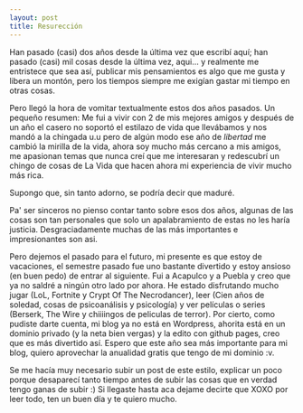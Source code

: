 ```yaml
---
layout: post
title: Resurección
---
```


Han pasado (casi) dos años desde la última vez que escribí aquí; han pasado (casi)
mil cosas desde la última vez, aqui... y realmente me entristece que sea así, publicar mis pensamientos
es algo que me gusta y libera un montón, pero los tiempos siempre me exigían gastar mi tiempo
en otras cosas.

Pero llegó la hora de vomitar textualmente estos dos años pasados.
Un pequeño resumen: Me fui a vivir con 2 de mis mejores amigos y después de un año el casero
no soportó el estilazo de vida que llevábamos y nos mandó a la chingada u.u pero de algún modo
ese año de _libertad_ me cambió la mirilla de la vida, ahora soy mucho más cercano a mis amigos,
me apasionan temas que nunca creí que me interesaran y redescubrí un chingo de cosas de La Vida que
hacen ahora mi experiencia de vivir mucho más rica.

Supongo que, sin tanto adorno, se podría decir que maduré.

Pa' ser sinceros no pienso contar tanto sobre esos dos años, algunas de las cosas son tan personales que
solo un apalabramiento de estas no les haría justicia. Desgraciadamente muchas de las más importantes e
impresionantes son asi.

Pero dejemos el pasado para el futuro, mi presente es que estoy de vacaciones, el semestre
pasado fue uno bastante divertido y estoy ansioso (en buen pedo) de entrar al siguiente. Fui a Acapulco
y a Puebla y creo que ya no saldré a ningún otro lado por ahora. He estado disfrutando mucho jugar (LoL, Fortnite
y Crypt Of The Necrodancer), leer (Cien años de soledad, cosas de psicoanálisis y psicología) y ver películas
o series (Berserk, The Wire y chiiiingos de peliculas de terror).
Por cierto, como pudiste darte cuenta, mi blog ya no está en Wordpress, ahorita está en un dominio privado
(y la neta bien vergas) y la edito con github pages, creo que es más divertido así. Espero que este año
sea más importante para mi blog, quiero aprovechar la anualidad gratis que tengo de mi dominio :v.

Se me hacía muy necesario subir un post de este estilo, explicar un poco porque desaparecí tanto tiempo
antes de subir las cosas que en verdad tengo ganas de subir :)
Si llegaste hasta aca dejame decirte que XOXO por leer todo, ten un buen día y te quiero mucho.

